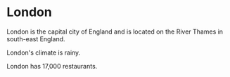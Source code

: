 # London

London is the capital city of England and is located on the River Thames in south-east England.

London's climate is rainy.

London has 17,000 restaurants.